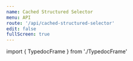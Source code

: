 ```yaml
---
name: Cached Structured Selector
menu: API
route: '/api/cached-structured-selector'
edit: false
fullScreen: true
---
```


import { TypedocFrame } from './TypedocFrame'

<TypedocFrame
  title="Cached Structured Selector"
  route="modules/_createcachedstructuredselector_"
/>
